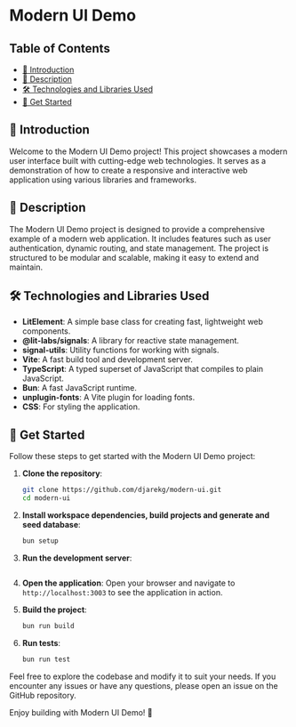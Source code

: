 # Modern UI Demo

## Table of Contents
- [📖 Introduction](#introduction)
- [📝 Description](#description)
- [🛠️ Technologies and Libraries Used](#technologies-and-libraries-used)
- [🚀 Get Started](#get-started)

## 📖 Introduction
Welcome to the Modern UI Demo project! This project showcases a modern user interface built with cutting-edge web technologies. It serves as a demonstration of how to create a responsive and interactive web application using various libraries and frameworks.

## 📝 Description
The Modern UI Demo project is designed to provide a comprehensive example of a modern web application. It includes features such as user authentication, dynamic routing, and state management. The project is structured to be modular and scalable, making it easy to extend and maintain.

## 🛠️ Technologies and Libraries Used
- **LitElement**: A simple base class for creating fast, lightweight web components.
- **@lit-labs/signals**: A library for reactive state management.
- **signal-utils**: Utility functions for working with signals.
- **Vite**: A fast build tool and development server.
- **TypeScript**: A typed superset of JavaScript that compiles to plain JavaScript.
- **Bun**: A fast JavaScript runtime.
- **unplugin-fonts**: A Vite plugin for loading fonts.
- **CSS**: For styling the application.

## 🚀 Get Started
Follow these steps to get started with the Modern UI Demo project:

1. **Clone the repository**:
    ```sh
    git clone https://github.com/djarekg/modern-ui.git
    cd modern-ui
    ```

2. **Install workspace dependencies, build projects and generate and seed database**:
    ```sh
    bun setup
    ```

3. **Run the development server**:
    ```sh

    ```

4. **Open the application**:
    Open your browser and navigate to `http://localhost:3003` to see the application in action.

5. **Build the project**:
    ```sh
    bun run build
    ```

6. **Run tests**:
    ```sh
    bun run test
    ```

Feel free to explore the codebase and modify it to suit your needs. If you encounter any issues or have any questions, please open an issue on the GitHub repository.

Enjoy building with Modern UI Demo! 🎉
